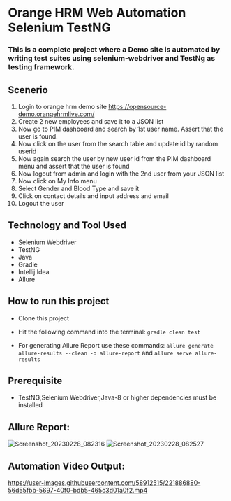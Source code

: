 # Orange HRM Web Automation Selenium TestNG
### This is a complete project where a Demo site is automated by writing test suites using selenium-webdriver and TestNg as testing framework.

## Scenerio
1. Login to orange hrm demo site
https://opensource-demo.orangehrmlive.com/
2. Create 2 new employees and save it to a JSON list
3. Now go to PIM dashboard and search by 1st user name. Assert that the user is found.
4. Now click on the user from the search table and update id by random userid
5. Now again search the user by new user id from the PIM dashboard menu and assert that the user is found
6. Now logout from admin and login with the 2nd user from your JSON list
7. Now click on My Info menu
8. Select Gender and Blood Type and save it
9. Click on contact details and input address and email
10. Logout the user

## Technology and Tool Used
- Selenium Webdriver
- TestNG
- Java
- Gradle
- Intellij Idea 
- Allure

## How to run this project
- Clone this project
- Hit the following command into the terminal:
 ```gradle clean test```
 
- For generating Allure Report use these commands:
```allure generate allure-results --clean -o allure-report``` and
```allure serve allure-results```    
 
## Prerequisite
- TestNG,Selenium Webdriver,Java-8 or higher dependencies must be installed

## Allure Report:
![Screenshot_20230228_082316](https://user-images.githubusercontent.com/58912515/221887116-d9ce2fb8-1d8a-4285-962e-043d73ed31b1.png)
![Screenshot_20230228_082527](https://user-images.githubusercontent.com/58912515/221887129-9badf7d4-42fb-4f10-9e44-0ed445180719.png)

## Automation Video Output:
https://user-images.githubusercontent.com/58912515/221886880-56d55fbb-5697-40f0-bdb5-465c3d01a0f2.mp4

